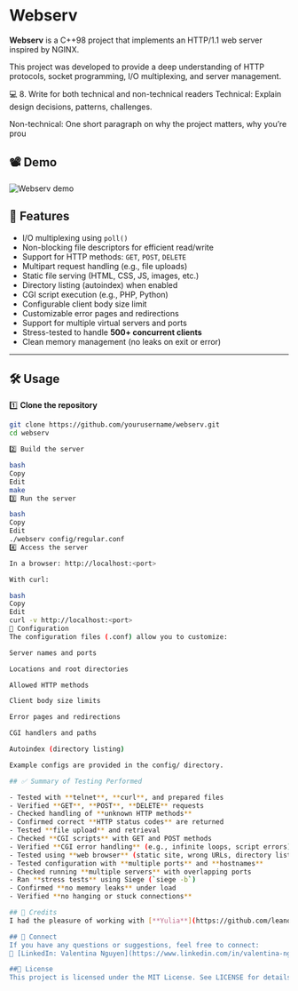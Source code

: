 # Webserv

**Webserv** is a C++98 project that implements an HTTP/1.1 web server inspired by NGINX.

This project was developed to provide a deep understanding of HTTP protocols, socket programming, I/O multiplexing, and server management.



💻 8. Write for both technical and non-technical readers
Technical: Explain design decisions, patterns, challenges.

Non-technical: One short paragraph on why the project matters, why you’re prou

## 📽 Demo

![Webserv demo](webserv_gif.gif)
## 🚀 Features

- I/O multiplexing using `poll()`
- Non-blocking file descriptors for efficient read/write
- Support for HTTP methods: `GET`, `POST`, `DELETE`
- Multipart request handling (e.g., file uploads)
- Static file serving (HTML, CSS, JS, images, etc.)
- Directory listing (autoindex) when enabled
- CGI script execution (e.g., PHP, Python)
- Configurable client body size limit
- Customizable error pages and redirections
- Support for multiple virtual servers and ports
- Stress-tested to handle **500+ concurrent clients**
- Clean memory management (no leaks on exit or error)

---

## 🛠️ Usage

1️⃣ **Clone the repository**

```bash
git clone https://github.com/yourusername/webserv.git
cd webserv

2️⃣ Build the server

bash
Copy
Edit
make
3️⃣ Run the server

bash
Copy
Edit
./webserv config/regular.conf
4️⃣ Access the server

In a browser: http://localhost:<port>

With curl:

bash
Copy
Edit
curl -v http://localhost:<port>
📝 Configuration
The configuration files (.conf) allow you to customize:

Server names and ports

Locations and root directories

Allowed HTTP methods

Client body size limits

Error pages and redirections

CGI handlers and paths

Autoindex (directory listing)

Example configs are provided in the config/ directory.

## ✅ Summary of Testing Performed

- Tested with **telnet**, **curl**, and prepared files
- Verified **GET**, **POST**, **DELETE** requests
- Checked handling of **unknown HTTP methods**
- Confirmed correct **HTTP status codes** are returned
- Tested **file upload** and retrieval
- Checked **CGI scripts** with GET and POST methods
- Verified **CGI error handling** (e.g., infinite loops, script errors)
- Tested using **web browser** (static site, wrong URLs, directory listing, redirects)
- Tested configuration with **multiple ports** and **hostnames**
- Checked running **multiple servers** with overlapping ports
- Ran **stress tests** using Siege (`siege -b`)
- Confirmed **no memory leaks** under load
- Verified **no hanging or stuck connections**

## 🤝 Credits
I had the pleasure of working with [**Yulia**](https://github.com/leanor13) and [**Lucas**](https://github.com/andlukass) on our Webserv project. I'm really proud of how we combined our skills, supported each other, and turned our teamwork into a project we’re all proud of. 🌟

## 💼 Connect
If you have any questions or suggestions, feel free to connect:
🔗 [LinkedIn: Valentina Nguyen](https://www.linkedin.com/in/valentina-nguyen-tina/)

##📜 License
This project is licensed under the MIT License. See LICENSE for details.
